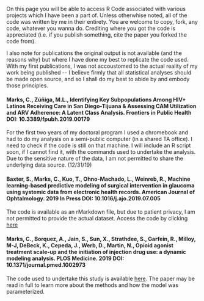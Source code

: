 
<!--- R Code -->

On this page you will be able to access R Code associated with various projects which I have been a part of.  Unless otherwhise noted, all of the code was written by me in their entirety.  You are welcome to copy, fork, any code, whatever you wanna do.  Crediting where you got the code is appreciated (i.e. if you publish something, cite the paper you forked the code from).  

I also note for publications the original output is not available (and the reasons why) but where I have done my best to replicate the code used.  With my first publications, I was not accoustomed to the actual reality of my work being published -- I believe firmly that all statistical analyses should be made open source, and so I shall do my best to abide by and embody those principles.

#### Marks, C., Zúñiga, M.L., Identifying Key Subpopulations Among HIV+ Latinos Receiving Care in San Diego-Tijuana & Assessing CAM Utilization and ARV Adherence: A Latent Class Analysis. Frontiers in Public Health DOI: 10.3389/fpubh.2019.00179

For the first two years of my doctoral program I used a chromebook and had to do my analysis on a semi-public computer (in a shared TA office).  I need to check if the code is still on that machine.  I will include an R script soon, if I cannot find it, with the commands used to undertake the analysis.  Due to the sensitive nature of the data, I am not permitted to share the underlying data source. (12/31/19)

#### Baxter, S., Marks, C., Kuo, T., Ohno-Machado, L., Weinreb, R., Machine learning-based predictive modeling of surgical intervention in glaucoma using systemic data from electronic health records. American Journal of Ophtalmology. 2019 In Press DOI: 10.1016/j.ajo.2019.07.005

The code is available as an rMarkdown file, but due to patient privacy, I am not permitted to provide the actual dataset.  Access the code by clicking [here](Code/Baxter_AJO_Final_Analysis.Rmd)

#### Marks, C., Borquez, A., Jain, S., Sun, X., Strathdee, S., Garfein, R., Milloy, M-J, DeBeck, K., Cepeda, J., Werb, D., Martin, N., Opioid agonist treatment scale-up and the initiation of injection drug use: a dynamic modeling analysis. PLOS Medicine. 2019 DOI: 10.1371/journal.pmed.1002973

The code used to undertake this study is available [here](Code/Marks_PlosMED_Code.R).  The paper may be read in full to learn more about the methods and how the model was parameterized.


